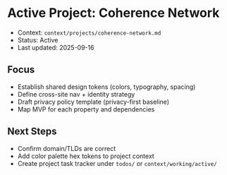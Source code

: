 # Active Project: Coherence Network

- Context: `context/projects/coherence-network.md`
- Status: Active
- Last updated: 2025-09-16

## Focus
- Establish shared design tokens (colors, typography, spacing)
- Define cross-site nav + identity strategy
- Draft privacy policy template (privacy-first baseline)
- Map MVP for each property and dependencies

## Next Steps
- Confirm domain/TLDs are correct
- Add color palette hex tokens to project context
- Create project task tracker under `todos/` or `context/working/active/`

